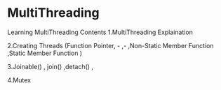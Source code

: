 # MultiThreading

Learning MultiThreading 
Contents 
1.MultiThreading Explaination 

2.Creating Threads (Function Pointer, - ,- ,Non-Static Member Function ,Static Member Function )

3.Joinable() , join() ,detach() ,

4.Mutex


